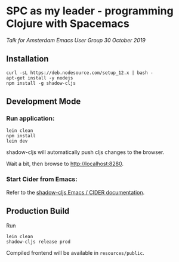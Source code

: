 # SPC as my leader - programming Clojure with Spacemacs
_Talk for Amsterdam Emacs User Group 30 October 2019_

## Installation

    curl -sL https://deb.nodesource.com/setup_12.x | bash -
    apt-get install -y nodejs
    npm install -g shadow-cljs

## Development Mode

### Run application:

    lein clean
    npm install
    lein dev

shadow-cljs will automatically push cljs changes to the browser.

Wait a bit, then browse to [http://localhost:8280](http://localhost:8280).

### Start Cider from Emacs:

Refer to the [shadow-cljs Emacs / CIDER documentation](https://shadow-cljs.github.io/docs/UsersGuide.html#cider).

## Production Build

Run

    lein clean
    shadow-cljs release prod

Compiled frontend will be available in `resources/public`.
